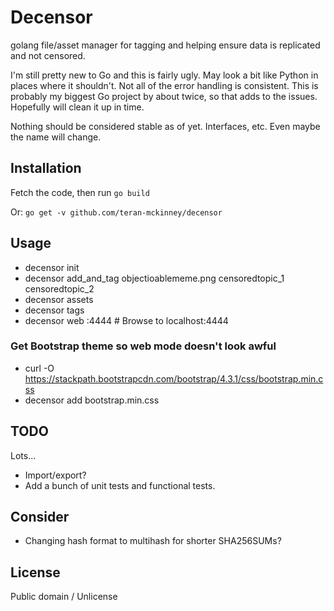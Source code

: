 # Decensor

golang file/asset manager for tagging and helping ensure data is replicated and not censored.

I'm still pretty new to Go and this is fairly ugly. May look a bit like Python in places where it shouldn't. Not all of the error handling is consistent. This is probably my biggest Go project by about twice, so that adds to the issues. Hopefully will clean it up in time.

Nothing should be considered stable as of yet. Interfaces, etc. Even maybe the name will change.

## Installation

Fetch the code, then run `go build`

Or: `go get -v github.com/teran-mckinney/decensor`

## Usage

 * decensor init
 * decensor add_and_tag objectioablememe.png censoredtopic_1 censoredtopic_2
 * decensor assets
 * decensor tags
 * decensor web :4444 # Browse to localhost:4444

### Get Bootstrap theme so web mode doesn't look awful

 * curl -O https://stackpath.bootstrapcdn.com/bootstrap/4.3.1/css/bootstrap.min.css
 * decensor add bootstrap.min.css

## TODO

Lots...

 * Import/export?
 * Add a bunch of unit tests and functional tests.

## Consider

 * Changing hash format to multihash for shorter SHA256SUMs?

## License

Public domain / Unlicense
